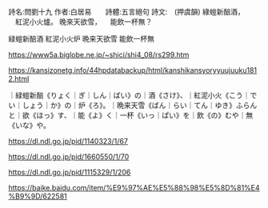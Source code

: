 詩名:問劉十九
作者:白居易　　詩體:五言絕句
詩文:　(押虞韻)
綠螘新醅酒，	　紅泥小火爐。
晚來天欲雪，	　能飲一杯無？

緑螘新醅酒
紅泥小火炉
晩来天欲雪
能飲一杯無

https://www5a.biglobe.ne.jp/~shici/shi4_08/rs299.htm

https://kansizonetg.info/44hpdatabackup/html/kanshikansyoryyuujuuku1812.html

｜緑螘新醅《りょく｜ぎ｜しん｜ばい》の｜酒《さけ》、｜紅泥小火《こう｜でい｜しょう｜か》の｜炉《ろ》。｜晩来天雪《ばん｜らい｜てん｜ゆき》ふらんと｜欲《ほっ》す、｜能《よ》く｜一杯《いっ｜ぱい》を｜飲《の》むや｜無《いな》や。


https://dl.ndl.go.jp/pid/1140323/1/67

https://dl.ndl.go.jp/pid/1660550/1/70

https://dl.ndl.go.jp/pid/1115329/1/206

https://baike.baidu.com/item/%E9%97%AE%E5%88%98%E5%8D%81%E4%B9%9D/622581
